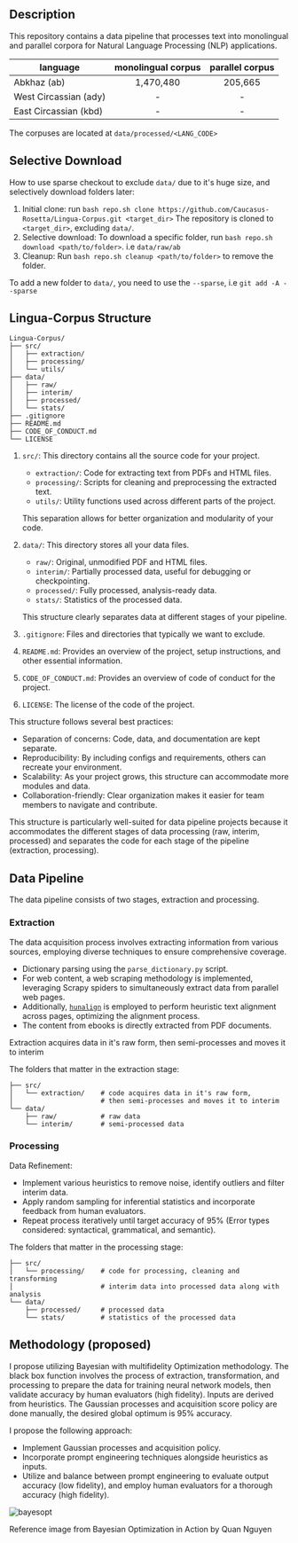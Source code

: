 ## Description

This repository contains a data pipeline that processes text into monolingual and parallel corpora for Natural Language Processing (NLP) applications. 

| language | monolingual corpus | parallel corpus |
|----------|:----------:|:----------:|
| Abkhaz (ab) |  1,470,480 | 205,665 |
| West Circassian (ady) | - | - |
| East Circassian (kbd) | - | - |

The corpuses are located at `data/processed/<LANG_CODE>`

## Selective Download
How to use sparse checkout to exclude `data/` due to it's huge size, and selectively download folders later:
1. Initial clone: run `bash repo.sh clone https://github.com/Caucasus-Rosetta/Lingua-Corpus.git <target_dir>`
The repository is cloned to `<target_dir>`, excluding `data/`.
2. Selective download: To download a specific folder, run `bash repo.sh download <path/to/folder>`. i.e `data/raw/ab`
3. Cleanup: Run `bash repo.sh cleanup <path/to/folder>` to remove the folder.

To add a new folder to `data/`, you need to use the `--sparse`, i.e `git add -A --sparse`

## Lingua-Corpus Structure

```
Lingua-Corpus/
├── src/
│   ├── extraction/
│   ├── processing/
│   └── utils/
├── data/
│   ├── raw/
│   ├── interim/
│   ├── processed/
│   └── stats/
├── .gitignore
├── README.md
├── CODE_OF_CONDUCT.md
└── LICENSE
```

1. `src/`: This directory contains all the source code for your project.
   - `extraction/`: Code for extracting text from PDFs and HTML files.
   - `processing/`: Scripts for cleaning and preprocessing the extracted text.
   - `utils/`: Utility functions used across different parts of the project.

   This separation allows for better organization and modularity of your code.

2. `data/`: This directory stores all your data files.
   - `raw/`: Original, unmodified PDF and HTML files.
   - `interim/`: Partially processed data, useful for debugging or checkpointing.
   - `processed/`: Fully processed, analysis-ready data.
   - `stats/`: Statistics of the processed data.
   
   This structure clearly separates data at different stages of your pipeline.

3. `.gitignore`: Files and directories that typically we want to exclude.

4. `README.md`: Provides an overview of the project, setup instructions, and other essential information.

5. `CODE_OF_CONDUCT.md`: Provides an overview of code of conduct for the project.

6. `LICENSE`: The license of the code of the project.

This structure follows several best practices:

- Separation of concerns: Code, data, and documentation are kept separate.
- Reproducibility: By including configs and requirements, others can recreate your environment.
- Scalability: As your project grows, this structure can accommodate more modules and data.
- Collaboration-friendly: Clear organization makes it easier for team members to navigate and contribute.

This structure is particularly well-suited for data pipeline projects because it accommodates the different stages of data processing (raw, interim, processed) and separates the code for each stage of the pipeline (extraction, processing).

## Data Pipeline

The data pipeline consists of two stages, extraction and processing.

### Extraction

The data acquisition process involves extracting information from various sources, employing diverse techniques to ensure comprehensive coverage. 

- Dictionary parsing using the `parse_dictionary.py` script.
- For web content, a web scraping methodology is implemented, leveraging Scrapy spiders to simultaneously extract data from parallel web pages.
- Additionally, [`hunalign`](https://github.com/danielvarga/hunalign) is employed to perform heuristic text alignment across pages, optimizing the alignment process.
- The content from ebooks is directly extracted from PDF documents.

Extraction acquires data in it's raw form, then semi-processes and moves it to interim

The folders that matter in the extraction stage:
```
├── src/
│   └── extraction/    # code acquires data in it's raw form,
│                      # then semi-processes and moves it to interim
└── data/
    ├── raw/           # raw data
    └── interim/       # semi-processed data
```

### Processing

Data Refinement:
- Implement various heuristics to remove noise, identify outliers and filter interim data.
- Apply random sampling for inferential statistics and incorporate feedback from human evaluators.
- Repeat process iteratively until target accuracy of 95% (Error types considered: syntactical, grammatical, and semantic).

The folders that matter in the processing stage:
```
├── src/
│   └── processing/    # code for processing, cleaning and transforming
│                      # interim data into processed data along with analysis
└── data/
    ├── processed/     # processed data
    └── stats/         # statistics of the processed data
```
    
## Methodology (proposed)

I propose utilizing Bayesian with multifidelity Optimization methodology. The black box function involves the process of extraction, transformation, and processing to prepare the data for training neural network models, then validate accuracy by human evaluators (high fidelity). Inputs are derived from heuristics. The Gaussian processes and acquisition score policy are done manually, the desired global optimum is 95% accuracy.

I propose the following approach:

- Implement Gaussian processes and acquisition policy.
- Incorporate prompt engineering techniques alongside heuristics as inputs. 
- Utilize and balance between prompt engineering to evaluate output accuracy (low fidelity), and employ human evaluators for a thorough accuracy (high fidelity).

![bayesopt](https://github.com/user-attachments/assets/a95ce254-8a57-49cc-b302-f3e112581486)

Reference image from Bayesian Optimization in Action by Quan Nguyen
